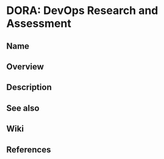 # DORA: DevOps Research and Assessment

## Name

## Overview

## Description

## See also

## Wiki

## References
